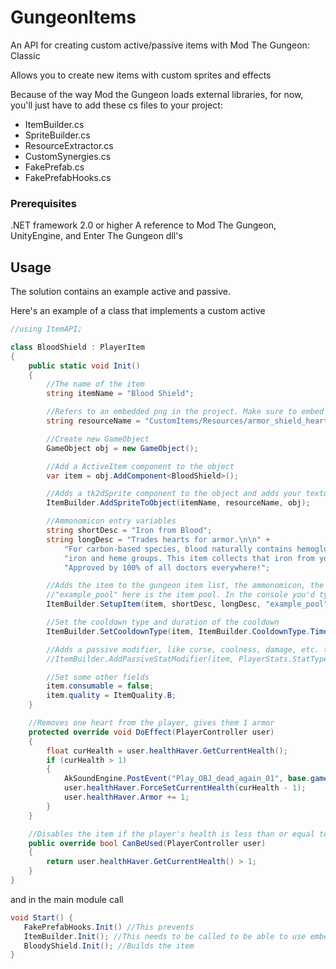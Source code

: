 # GungeonItems
An API for creating custom active/passive items with Mod The Gungeon: Classic

Allows you to create new items with custom sprites and effects

Because of the way Mod the Gungeon loads external libraries, for now, you'll just have to add these cs files to your project:

- ItemBuilder.cs
- SpriteBuilder.cs
- ResourceExtractor.cs
- CustomSynergies.cs
- FakePrefab.cs
- FakePrefabHooks.cs

### Prerequisites

.NET framework 2.0 or higher
A reference to Mod The Gungeon, UnityEngine, and Enter The Gungeon dll's

## Usage

The solution contains an example active and passive.

Here's an example of a class that implements a custom active 

```csharp
//using ItemAPI;

class BloodShield : PlayerItem
{
    public static void Init()
    {
        //The name of the item
        string itemName = "Blood Shield";

        //Refers to an embedded png in the project. Make sure to embed your resources!
        string resourceName = "CustomItems/Resources/armor_shield_heart_idle_001";

        //Create new GameObject
        GameObject obj = new GameObject();

        //Add a ActiveItem component to the object
        var item = obj.AddComponent<BloodShield>();

        //Adds a tk2dSprite component to the object and adds your texture to the item sprite collection
        ItemBuilder.AddSpriteToObject(itemName, resourceName, obj);

        //Ammonomicon entry variables
        string shortDesc = "Iron from Blood";
        string longDesc = "Trades hearts for armor.\n\n" +
            "For carbon-based species, blood naturally contains hemoglobin, a molecule composed of " +
            "iron and heme groups. This item collects that iron from your blood and forges it into armor.\n\n" +
            "Approved by 100% of all doctors everywhere!";

        //Adds the item to the gungeon item list, the ammonomicon, the loot table, etc.
        //"example_pool" here is the item pool. In the console you'd type "give example_pool:sweating_bullets"
        ItemBuilder.SetupItem(item, shortDesc, longDesc, "example_pool");

        //Set the cooldown type and duration of the cooldown
        ItemBuilder.SetCooldownType(item, ItemBuilder.CooldownType.Timed, 1.5f);

        //Adds a passive modifier, like curse, coolness, damage, etc. to the item. Works for passives and actives.
        //ItemBuilder.AddPassiveStatModifier(item, PlayerStats.StatType.Curse, 1);

        //Set some other fields
        item.consumable = false;
        item.quality = ItemQuality.B;
    }

    //Removes one heart from the player, gives them 1 armor
    protected override void DoEffect(PlayerController user)
    {
        float curHealth = user.healthHaver.GetCurrentHealth();
        if (curHealth > 1)
        {
            AkSoundEngine.PostEvent("Play_OBJ_dead_again_01", base.gameObject);
            user.healthHaver.ForceSetCurrentHealth(curHealth - 1);
            user.healthHaver.Armor += 1;
        }
    }

    //Disables the item if the player's health is less than or equal to 1 heart
    public override bool CanBeUsed(PlayerController user)
    {
        return user.healthHaver.GetCurrentHealth() > 1;
    }
}

```

and in the main module call
```csharp
void Start() {
   FakePrefabHooks.Init() //This prevents 
   ItemBuilder.Init(); //This needs to be called to be able to use embedded resources
   BloodyShield.Init(); //Builds the item
}
```
